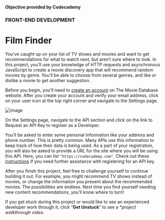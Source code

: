 #### Objective provided by Codecademy

### FRONT-END DEVELOPMENT

# Film Finder

You’ve caught up on your list of TV shows and movies and want to get recommendations for what to watch next, but aren’t sure where to look. In this project, you’ll use your knowledge of HTTP requests and asynchronous JavaScript to create a movie discovery app that will recommend random movies by genre. You’ll be able to choose from several genres, and like or dislike a movie to get another suggestion.

Before you begin, you’ll need to [create an account](https://www.themoviedb.org/signup) on The Movie Database website. After you create your account and verify your email address, click on your user icon at the top right corner and navigate to the Settings page.

![image](https://github.com/DanielDeanGithub/film-finder/assets/156245930/edd02da8-4b16-40b7-a211-9fc7c1cbf007)

On the Settings page, navigate to the API section and click on the link to Request an API Key to register as a Developer.

You’ll be asked to enter some personal information like your address and phone number. This is pretty common. Many APIs use this information to keep track of how their data is being used. As a part of your registration, you will also be asked to provide a URL for the site where you will be using this API. Here, you can list `"https://codecademy.com"`. Check out these [instructions](https://developers.themoviedb.org/3/getting-started/introduction) if you need further assistance with registering for an API key.

After you finish this project, feel free to challenge yourself to continue building it out. For example, you might recommend TV shows instead of movies, or change the information you present about the recommended movies. The possibilities are endless. Next time you find yourself needing new content recommendations, you’ll know where to turn!

If you get stuck during this project or would like to see an experienced developer work through it, click “**Get Unstuck**“ to see a **project walkthrough video*.
